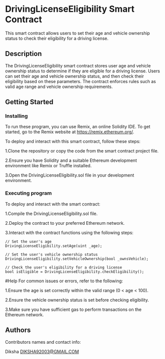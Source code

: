 
# DrivingLicenseEligibility Smart Contract


This smart contract allows users to set their age and vehicle ownership status to check their eligibility for a driving license.


## Description

The DrivingLicenseEligibility smart contract stores user age and vehicle ownership status to determine if they are eligible for a driving license. Users can set their age and vehicle ownership status, and then check their eligibility based on these parameters. The contract enforces rules such as valid age range and vehicle ownership requirements.

## Getting Started

### Installing

To run these program, you can use Remix, an online Solidity IDE. To get started, go to the Remix website at https://remix.ethereum.org/.


To deploy and interact with this smart contract, follow these steps:

1.Clone the repository or copy the code from the smart contract project file.

2.Ensure you have Solidity and a suitable Ethereum development environment like Remix or Truffle installed.

3.Open the DrivingLicenseEligibility.sol file in your development environment.


### Executing program
To deploy and interact with the smart contract:

1.Compile the DrivingLicenseEligibility.sol file.


2.Deploy the contract to your preferred Ethereum network.

3.Interact with the contract functions using the following steps:

	// Set the user's age
	DrivingLicenseEligibility.setAge(uint _age);
	
	// Set the user's vehicle ownership status
	DrivingLicenseEligibility.setVehicleOwnership(bool _ownsVehicle);

	// Check the user's eligibility for a driving license
	bool isEligible = DrivingLicenseEligibility.checkEligibility();

#Help
For common issues or errors, refer to the following:

1.Ensure the age is set correctly within the valid range (0 < age < 100).

2.Ensure the vehicle ownership status is set before checking eligibility.

3.Make sure you have sufficient gas to perform transactions on the Ethereum network.

## Authors
Contributors names and contact info:

Diksha
DIKSHA92003@GMAIL.COM



 
